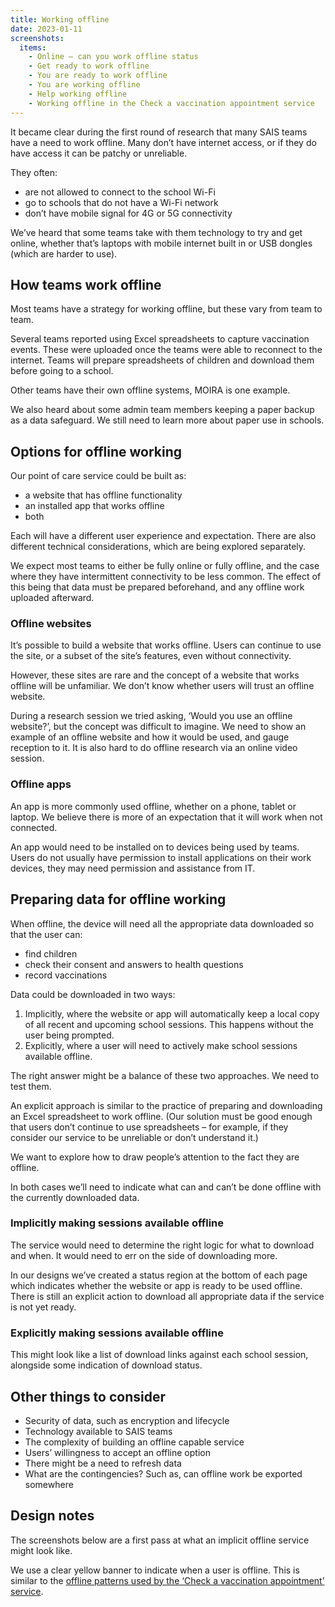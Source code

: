 ```yaml
---
title: Working offline
date: 2023-01-11
screenshots:
  items:
    - Online – can you work offline status
    - Get ready to work offline
    - You are ready to work offline
    - You are working offline
    - Help working offline
    - Working offline in the Check a vaccination appointment service
---
```


It became clear during the first round of research that many SAIS teams have a need to work offline. Many don’t have internet access, or if they do have access it can be patchy or unreliable.

They often:

- are not allowed to connect to the school Wi-Fi
- go to schools that do not have a Wi-Fi network
- don’t have mobile signal for 4G or 5G connectivity

We’ve heard that some teams take with them technology to try and get online, whether that’s laptops with mobile internet built in or USB dongles (which are harder to use).

## How teams work offline

Most teams have a strategy for working offline, but these vary from team to team.

Several teams reported using Excel spreadsheets to capture vaccination events. These were uploaded once the teams were able to reconnect to the internet. Teams will prepare spreadsheets of children and download them before going to a school.

Other teams have their own offline systems, MOIRA is one example.

We also heard about some admin team members keeping a paper backup as a data safeguard. We still need to learn more about paper use in schools.

## Options for offline working

Our point of care service could be built as:

- a website that has offline functionality
- an installed app that works offline
- both

Each will have a different user experience and expectation. There are also different technical considerations, which are being explored separately.

We expect most teams to either be fully online or fully offline, and the case where they have intermittent connectivity to be less common. The effect of this being that data must be prepared beforehand, and any offline work uploaded afterward.

### Offline websites

It’s possible to build a website that works offline. Users can continue to use the site, or a subset of the site’s features, even without connectivity.

However, these sites are rare and the concept of a website that works offline will be unfamiliar. We don’t know whether users will trust an offline website.

During a research session we tried asking, ‘Would you use an offline website?’, but the concept was difficult to imagine. We need to show an example of an offline website and how it would be used, and gauge reception to it. It is also hard to do offline research via an online video session.

### Offline apps

An app is more commonly used offline, whether on a phone, tablet or laptop. We believe there is more of an expectation that it will work when not connected.

An app would need to be installed on to devices being used by teams. Users do not usually have permission to install applications on their work devices, they may need permission and assistance from IT.

## Preparing data for offline working

When offline, the device will need all the appropriate data downloaded so that the user can:

- find children
- check their consent and answers to health questions
- record vaccinations

Data could be downloaded in two ways:

1. Implicitly, where the website or app will automatically keep a local copy of all recent and upcoming school sessions. This happens without the user being prompted.
2. Explicitly, where a user will need to actively make school sessions available offline.

The right answer might be a balance of these two approaches. We need to test them.

An explicit approach is similar to the practice of preparing and downloading an Excel spreadsheet to work offline. (Our solution must be good enough that users don’t continue to use spreadsheets – for example, if they consider our service to be unreliable or don’t understand it.)

We want to explore how to draw people’s attention to the fact they are offline.

In both cases we’ll need to indicate what can and can’t be done offline with the currently downloaded data.

### Implicitly making sessions available offline

The service would need to determine the right logic for what to download and when. It would need to err on the side of downloading more.

In our designs we’ve created a status region at the bottom of each page which indicates whether the website or app is ready to be used offline. There is still an explicit action to download all appropriate data if the service is not yet ready.

### Explicitly making sessions available offline

This might look like a list of download links against each school session, alongside some indication of download status.

## Other things to consider

- Security of data, such as encryption and lifecycle
- Technology available to SAIS teams
- The complexity of building an offline capable service
- Users’ willingness to accept an offline option
- There might be a need to refresh data
- What are the contingencies? Such as, can offline work be exported somewhere

## Design notes

The screenshots below are a first pass at what an implicit offline service might look like.

We use a clear yellow banner to indicate when a user is offline. This is similar to the [offline patterns used by the ‘Check a vaccination appointment’ service](https://vimeo.com/707743949/19ed2f596b).
